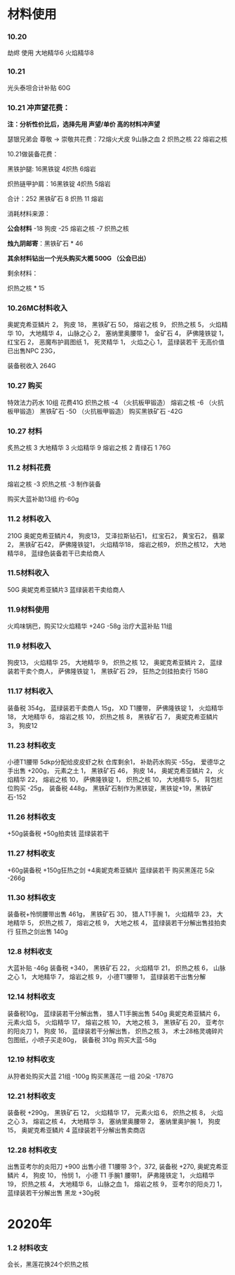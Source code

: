 # 材料使用
### 10.20 
劫烬 使用 大地精华6 火焰精华8

### 10.21
光头泰坦合计补贴 60G

### 10.21 冲声望花费：

**注：分析性价比后，选择先用  声望/单价  高的材料冲声望**

瑟银兄弟会  尊敬 -> 崇敬共花费：72熔火犬皮 9山脉之血  2 炽热之核 22 熔岩之核

10.21做装备花费：

黑铁护腿: 16黑铁锭 4炽热 6熔岩

炽热链甲护肩：16黑铁锭 4炽热 5熔岩

合计：252 黑铁矿石   8 炽热 11 熔岩

消耗材料来源：

**公会材料** 
-18 狗皮
-25 熔岩之核
-7 炽热之核

**烛九阴邮寄**：黑铁矿石 * 46

**其余材料钻出一个光头购买大概 500G （公会已出）**

剩余材料：

炽热之核 * 15

### 10.26MC材料收入
奥妮克希亚鳞片 2，
狗皮 18，
黑铁矿石 50，
熔岩之核 9，
炽热之核 5，
火焰精华 10，
大地精华 4，
山脉之心 2，
塞纳里奥腰带 1，
金矿石 4，
萨佛隆铁锭 1，
红宝石 2，
恶魔布护肩图纸 1，
死灵精华 1，
火焰之心 1，
蓝绿装若干 无高价值 已出售NPC 23G，

装备税收入 264G

### 10.27 购买
特效法力药水 10组 花费41G
炽热之核 -4 （火抗板甲锻造）
熔岩之核 -6 （火抗板甲锻造）
黑铁矿石 -50 （火抗板甲锻造）
购买黑铁矿石 -42G

### 10.27 材料
炙热之核 3
大地精华 3
火焰精华 9
熔岩之核 2
青绿石 1
76G

### 11.2 材料花费
熔岩之核 -3
炽热之核 -3
制作装备

购买大蓝补助13组 约-60g

### 11.2 材料收入
210G
奥妮克希亚鳞片4，
狗皮13，
艾泽拉斯钻石1，
红宝石2，
黄宝石2，
翡翠2，
黑铁矿石42，
萨佛隆铁锭1，
火焰精华18，
熔岩之核9，
炽热之核12，
大地精华8，
蓝绿色装备若干已卖给商人

### 11.5材料收入
50G
奥妮克希亚鳞片3
蓝绿装若干卖给商人

### 11.9材料使用
火鸡味锅巴，购买12火焰精华 +24G
-58g 治疗大蓝补贴 11组

### 11.9 材料收入
狗皮13，
火焰精华 25，
大地精华 9，
炽热之核 12，
奥妮克希亚鳞片 2，
蓝绿装若干卖个商人，
萨佛隆铁锭 1，
黑铁矿石 29，
狂热之剑挂拍卖行 158G

### 11.17 材料收入
装备税 354g，
蓝绿装若干卖商人 15g，
XD T1腰带，
萨佛隆铁锭 1，
火焰精华 18，
大地精华 6，
熔岩之核 10，
炽热之核 8，
黑铁矿石 7，
奥妮克希亚鳞片 3，
狗皮12

### 11.23 材料收支
小德T1腰带 5dkp分配给皮皮虾之秋 仓库剩余1，
补助药水购买 -55g，
爱德华之手出售 +200g，
元素之土 1，
黑铁矿石 46，
狗皮 14，
奥妮克希亚鳞片 2，
火焰精华 22，
熔岩之核 10，
萨佛隆铁锭 1，
炽热之核 10，
大地精华 5，
背包栏位购买 -25g，
装备税 448g，
黑铁矿石制作为黑铁锭，黑铁锭+19，黑铁矿石-152

### 11.26 材料收支
+50g装备税
+50g拍卖钱
蓝绿装若干

### 11.27 材料收支
+60g装备税
+150g狂热之剑
+4奥妮克希亚鳞片
蓝绿装若干
购买黑莲花 5朵 -266g

### 11.30 材料收支
装备税+怜悯腰带出售 461g，
黑铁矿石 30，
猎人T1手腕 1，
火焰精华 23，
大地精华 5，
炽热之核 7，
熔岩之核 9，
大地之核 4，
蓝绿装若干分解出售挂拍卖行
狂热之剑出售 140g

### 12.8 材料收支
大蓝补贴 -46g
装备税 +340，
黑铁矿石 22，
火焰精华 21，
炽热之核 6，
山脉之心 1，
大地精华 7，
熔岩之核 9，
小德T1腰带 1，
蓝绿装若干出售分解

### 12.14 材料收支
装备税10g，
蓝绿装若干分解出售，
猎人T1手腕出售 540g
奥妮克希亚鳞片 6，
元素火焰 5，
火焰精华 17，
熔岩之核 10，
大地之核 3，
黑铁矿石 20，
亚考尔的阳炎刀 1，
狗皮 16，
蓝绿装若干分解出售，
炽热之核 3，
术士28格灵魂碎片包图纸，小喷子买走80g，
装备税 310g
购买大蓝-58g

### 12.19 材料收支
从狩者处购买大蓝 21组 -100g
购买黑莲花 一组 20朵 -1787G

### 12.21 材料收支
装备税 +290g，
黑铁矿石 12，
火焰精华 17，
元素火焰 6，
炽热之核 8，
火焰之心 3，
熔岩之核 4，
大地精华 3，
塞纳里奥腰带 2，
塞纳里奥护腕 1，
狗皮 15，
奥妮克希亚鳞片 4
蓝绿装若干分解出售卖商店

### 12.28 材料收支
出售亚考尔的炎阳刀 +900
出售小德 T1腰带 3个，372,
装备税 +270,
奥妮克希亚鳞片 4，
狗皮 10，
怜悯 1，
小德 T1 手腕1 腰带1，
萨弗隆铁定 1，
火焰精华 19，
炽热之核 4，
大地精华 6，
山脉之血 1，
熔岩之核 9，
亚考尔的阳炎刀 1，
蓝绿装若干分解出售
黑龙 +30g税

# 2020年
### 1.2 材料收支
会长，黑莲花换24个炽热之核
